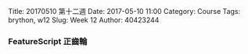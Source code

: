 Title: 20170510 第十二週
Date: 2017-05-10 11:00
Category: Course
Tags: brython, w12
Slug: Week 12
Author: 40423244

<h3>FeatureScript 正齒輪</h3>



